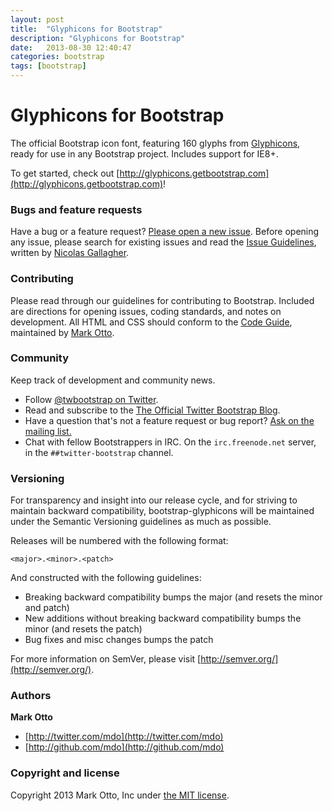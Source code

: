 ```yaml
---
layout: post
title:  "Glyphicons for Bootstrap"
description: "Glyphicons for Bootstrap"
date:   2013-08-30 12:40:47
categories: bootstrap
tags: [bootstrap]
---
```


# Glyphicons for Bootstrap

The official Bootstrap icon font, featuring 160 glyphs from [Glyphicons](http://glyphicons.com), ready for use in any Bootstrap project. Includes support for IE8+.

To get started, check out [http://glyphicons.getbootstrap.com](http://glyphicons.getbootstrap.com)!



### Bugs and feature requests

Have a bug or a feature request? [Please open a new issue](https://github.com/twitter/bootstrap/issues). Before opening any issue, please search for existing issues and read the [Issue Guidelines](https://github.com/necolas/issue-guidelines), written by [Nicolas Gallagher](https://github.com/necolas/).



### Contributing

Please read through our guidelines for contributing to Bootstrap. Included are directions for opening issues, coding standards, and notes on development. All HTML and CSS should conform to the [Code Guide](http://github.com/mdo/code-guide), maintained by [Mark Otto](http://github.com/mdo).



### Community

Keep track of development and community news.

* Follow [@twbootstrap on Twitter](http://twitter.com/twbootstrap).
* Read and subscribe to the [The Official Twitter Bootstrap Blog](http://blog.getbootstrap.com).
* Have a question that's not a feature request or bug report? [Ask on the mailing list.](http://groups.google.com/group/twitter-bootstrap)
* Chat with fellow Bootstrappers in IRC. On the `irc.freenode.net` server, in the `##twitter-bootstrap` channel.



### Versioning

For transparency and insight into our release cycle, and for striving to maintain backward compatibility, bootstrap-glyphicons will be maintained under the Semantic Versioning guidelines as much as possible.

Releases will be numbered with the following format:

`<major>.<minor>.<patch>`

And constructed with the following guidelines:

* Breaking backward compatibility bumps the major (and resets the minor and patch)
* New additions without breaking backward compatibility bumps the minor (and resets the patch)
* Bug fixes and misc changes bumps the patch

For more information on SemVer, please visit [http://semver.org/](http://semver.org/).



### Authors

**Mark Otto**

+ [http://twitter.com/mdo](http://twitter.com/mdo)
+ [http://github.com/mdo](http://github.com/mdo)



### Copyright and license

Copyright 2013 Mark Otto, Inc under [the MIT license](LICENSE).
